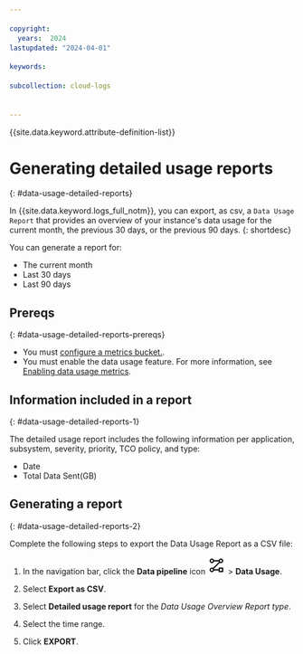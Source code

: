 ```yaml
---

copyright:
  years:  2024
lastupdated: "2024-04-01"

keywords:

subcollection: cloud-logs


---
```


{{site.data.keyword.attribute-definition-list}}


# Generating detailed usage reports
{: #data-usage-detailed-reports}

In {{site.data.keyword.logs_full_notm}}, you can export, as csv, a `Data Usage Report` that provides an overview of your instance's data usage for the current month, the previous 30 days, or the previous 90 days.
{: shortdesc}


You can generate a report for:
- The current month
- Last 30 days
- Last 90 days


## Prereqs
{: #data-usage-detailed-reports-prereqs}

- You must [configure a metrics bucket.](/docs/cloud-logs?topic=cloud-logs-configure-metrics-bucket).
- You must enable the data usage feature. For more information, see [Enabling data usage metrics](/docs/cloud-logs?topic=cloud-logs-data-usage-metrics).

## Information included in a report
{: #data-usage-detailed-reports-1}

The detailed usage report includes the following information per application, subsystem, severity, priority, TCO policy, and type:

- Date
- Total Data Sent(GB)


## Generating a report
{: #data-usage-detailed-reports-2}

Complete the following steps to export the Data Usage Report as a CSV file:

1. In the navigation bar, click the **Data pipeline** icon ![Data pipeline icon](/icons/data-pipeline.svg "Data pipeline") > **Data Usage**.

2. Select **Export as CSV**.

3. Select **Detailed usage report** for the *Data Usage Overview Report type*.

4. Select the time range.

5. Click **EXPORT**.
